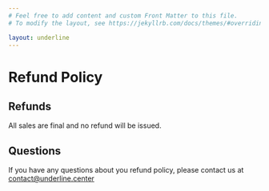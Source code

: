 ```yaml
---
# Feel free to add content and custom Front Matter to this file.
# To modify the layout, see https://jekyllrb.com/docs/themes/#overriding-theme-defaults

layout: underline
---
```


# Refund Policy

## Refunds

All sales are final and no refund will be issued.

## Questions

If you have any questions about you refund policy, please contact us at [contact@underline.center](mailto:contact@underline.center)